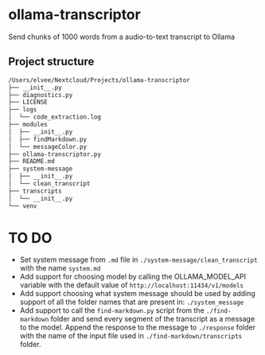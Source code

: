 # ollama-transcriptor

Send chunks of 1000 words from a audio-to-text transcript to Ollama

## Project structure
```md
/Users/elvee/Nextcloud/Projects/ollama-transcriptor
├── __init__.py
├── diagnostics.py
├── LICENSE
├── logs
│  └── code_extraction.log
├── modules
│  ├── __init__.py
│  ├── findMarkdown.py
│  └── messageColor.py
├── ollama-transcriptor.py
├── README.md
├── system-message
│  ├── __init__.py
│  └── clean_transcript
├── transcripts
│  └── __init__.py
└── venv
```

# TO DO
- Set system message from `.md` file in `./system-message/clean_transcript` with the name `system.md`
- Add support for choosing model by calling the OLLAMA_MODEL_API variable with the default value of `http://localhost:11434/v1/models`
- Add support choosing what system message should be used by adding support of all the folder names that are present in: `./system_message`
- Add support to call the `find-markdown.py` script from the `./find-markdown` folder and send every segment of the transcript as a message to the model. Append the response to the message to `./response` folder with the name of the input file used in `./find-markdown/transcripts` folder.
 
